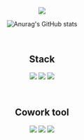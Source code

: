 <div align="center">

<img src="https://capsule-render.vercel.app/api?type=waving&color=auto&height=300&section=header&text=Dohee Kim's GitHub&fontSize=90&animation=blinking" />

  
![Anurag's GitHub stats](https://github-readme-stats.vercel.app/api?username=do9605)
  
<br>

## Stack
<a href='https://github.com/do9605/'><img src="https://img.shields.io/badge/Python-3776AB?style=square&logo=Python&logoColor=white"/></a> <a href='https://github.com/do9605/'><img src="https://img.shields.io/badge/Flask-000000?style=square&logo=Flask&logoColor=white"/></a> <a href='https://github.com/do9605/'><img src="https://img.shields.io/badge/MongoDB-47A248?style=square&logo=MongoDB&logoColor=white"/></a> 

<br>

## Cowork tool
<img src="https://img.shields.io/badge/GitHub-181717?style=square&logo=GitHub&logoColor=white"/> <img src="https://img.shields.io/badge/Notion-000000?style=square&logo=Notion&logoColor=white"/> <img src="https://img.shields.io/badge/Slack-4A154B?style=square&logo=Slack&logoColor=white"/>

</div>
